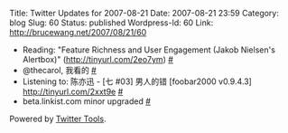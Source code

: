 Title: Twitter Updates for 2007-08-21
Date: 2007-08-21 23:59
Category: blog
Slug: 60
Status: published
Wordpress-Id: 60
Link: http://brucewang.net/2007/08/21/60

-   Reading: "Feature Richness and User Engagement (Jakob Nielsen's
    Alertbox)" (http://tinyurl.com/2eo7ym)
    [\#](http://twitter.com/number5/statuses/217294252)
-   @thecarol, 我看的
    [\#](http://twitter.com/number5/statuses/217405002)
-   Listening to: 陈亦迅 - [七 \#03] 男人的错 [foobar2000 v0.9.4.3]
    <http://tinyurl.com/2xxt9e>
    [\#](http://twitter.com/number5/statuses/217673562)
-   beta.linkist.com minor upgraded
    [\#](http://twitter.com/number5/statuses/218135902)

Powered by [Twitter Tools](http://alexking.org/projects/wordpress).
